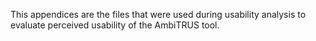 This appendices are the files that were used during usability analysis to evaluate perceived usability of the AmbiTRUS tool.

